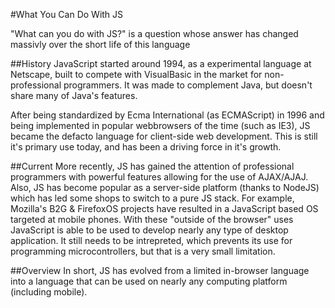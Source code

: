 #What You Can Do With JS

"What can you do with JS?" is a question whose answer has changed massivly over the short life of this language

##History
JavaScript started around 1994, as a experimental language at Netscape, built to compete with VisualBasic in the market for non-professional programmers. It was made to complement Java, but doesn't share many of Java's features.

After being standardized by Ecma International (as ECMAScript) in 1996 and being implemented in popular webbrowsers of the time (such as IE3), JS became the defacto language for client-side web development. This is still it's primary use today, and has been a driving force in it's growth.

##Current
More recently, JS has gained the attention of professional programmers with powerful features allowing for the use of AJAX/AJAJ. Also, JS has become popular as a server-side platform (thanks to NodeJS) which has led some shops to switch to a pure JS stack. For example, Mozilla's B2G & FirefoxOS projects have resulted in a JavaScript based OS targeted at mobile phones. With these "outside of the browser" uses JavaScript is able to be used to develop nearly any type of desktop application. It still needs to be intrepreted, which prevents its use for programming microcontrollers, but that is a very small limitation.

##Overview
In short, JS has evolved from a limited in-browser language into a language that can be used on nearly any computing platform (including mobile).